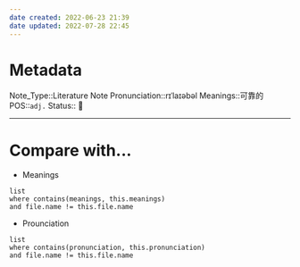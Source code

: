 ```yaml
---
date created: 2022-06-23 21:39
date updated: 2022-07-28 22:45
---
```


# Metadata

Note_Type::Literature Note
Pronunciation::rɪˈlaɪəbəl
Meanings::可靠的
POS::`adj.`
Status:: 👶

---

# Compare with...

- Meanings

```dataview
list
where contains(meanings, this.meanings)
and file.name != this.file.name
```

- Prounciation

```dataview
list
where contains(pronunciation, this.pronunciation)
and file.name != this.file.name
```
